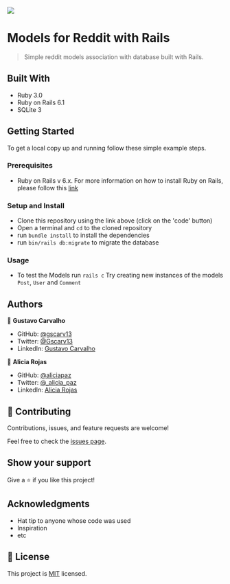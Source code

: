 ![](https://img.shields.io/badge/Microverse-blueviolet)

# Models for Reddit with Rails

> Simple reddit models association with database built with Rails.

## Built With

- Ruby 3.0
- Ruby on Rails 6.1
- SQLite 3


## Getting Started

To get a local copy up and running follow these simple example steps.

### Prerequisites

- Ruby on Rails v 6.x. For more information on how to install Ruby on Rails, please follow this [link](https://guides.rubyonrails.org/getting_started.html)

### Setup and Install

- Clone this repository using the link above (click on the 'code' button)
- Open a terminal and `cd` to the cloned repository
- run `bundle install` to install the dependencies
- run `bin/rails db:migrate` to migrate the database

### Usage

- To test the Models run `rails c`
Try creating new instances of the models `Post`, `User` and `Comment`


## Authors

👤 **Gustavo Carvalho**

- GitHub: [@gscarv13](https://github.com/gscarv13)
- Twitter: [@Gscarv13](https://twitter.com/Gscarv13)
- LinkedIn: [Gustavo Carvalho](https://www.linkedin.com/in/gustavo-silva-de-carvalho-72998a156/)

👤 **Alicia Rojas**

- GitHub: [@aliciapaz](https://github.com/aliciapaz)
- Twitter: [@_alicia_paz](https://twitter.com/_alicia_paz)
- LinkedIn: [Alicia Rojas](https://www.linkedin.com/in/alicia-rojas/)

## 🤝 Contributing

Contributions, issues, and feature requests are welcome!

Feel free to check the [issues page](https://github.com/gscarv13/micro-reddit/issues).

## Show your support

Give a ⭐️ if you like this project!

## Acknowledgments

- Hat tip to anyone whose code was used
- Inspiration
- etc

## 📝 License

This project is [MIT](LICENSE) licensed.